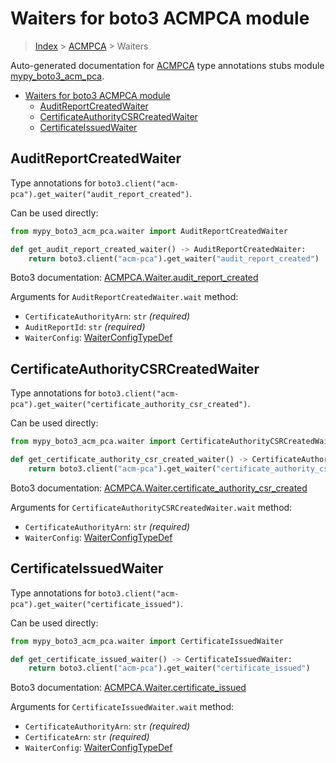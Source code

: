 # Waiters for boto3 ACMPCA module

> [Index](..) > [ACMPCA](.) > Waiters

Auto-generated documentation for
[ACMPCA](https://boto3.amazonaws.com/v1/documentation/api/1.17.77/reference/services/acm-pca.html#ACMPCA)
type annotations stubs module
[mypy_boto3_acm_pca](https://pypi.org/project/mypy-boto3-acm-pca/).

- [Waiters for boto3 ACMPCA module](#waiters-for-boto3-acmpca-module)
  - [AuditReportCreatedWaiter](#auditreportcreatedwaiter)
  - [CertificateAuthorityCSRCreatedWaiter](#certificateauthoritycsrcreatedwaiter)
  - [CertificateIssuedWaiter](#certificateissuedwaiter)

## AuditReportCreatedWaiter

Type annotations for
`boto3.client("acm-pca").get_waiter("audit_report_created")`.

Can be used directly:

```python
from mypy_boto3_acm_pca.waiter import AuditReportCreatedWaiter

def get_audit_report_created_waiter() -> AuditReportCreatedWaiter:
    return boto3.client("acm-pca").get_waiter("audit_report_created")
```

Boto3 documentation:
[ACMPCA.Waiter.audit_report_created](https://boto3.amazonaws.com/v1/documentation/api/1.17.77/reference/services/acm-pca.html#ACMPCA.Waiter.audit_report_created)

Arguments for `AuditReportCreatedWaiter.wait` method:

- `CertificateAuthorityArn`: `str` *(required)*
- `AuditReportId`: `str` *(required)*
- `WaiterConfig`: [WaiterConfigTypeDef](./type_defs.md#waiterconfigtypedef)

## CertificateAuthorityCSRCreatedWaiter

Type annotations for
`boto3.client("acm-pca").get_waiter("certificate_authority_csr_created")`.

Can be used directly:

```python
from mypy_boto3_acm_pca.waiter import CertificateAuthorityCSRCreatedWaiter

def get_certificate_authority_csr_created_waiter() -> CertificateAuthorityCSRCreatedWaiter:
    return boto3.client("acm-pca").get_waiter("certificate_authority_csr_created")
```

Boto3 documentation:
[ACMPCA.Waiter.certificate_authority_csr_created](https://boto3.amazonaws.com/v1/documentation/api/1.17.77/reference/services/acm-pca.html#ACMPCA.Waiter.certificate_authority_csr_created)

Arguments for `CertificateAuthorityCSRCreatedWaiter.wait` method:

- `CertificateAuthorityArn`: `str` *(required)*
- `WaiterConfig`: [WaiterConfigTypeDef](./type_defs.md#waiterconfigtypedef)

## CertificateIssuedWaiter

Type annotations for
`boto3.client("acm-pca").get_waiter("certificate_issued")`.

Can be used directly:

```python
from mypy_boto3_acm_pca.waiter import CertificateIssuedWaiter

def get_certificate_issued_waiter() -> CertificateIssuedWaiter:
    return boto3.client("acm-pca").get_waiter("certificate_issued")
```

Boto3 documentation:
[ACMPCA.Waiter.certificate_issued](https://boto3.amazonaws.com/v1/documentation/api/1.17.77/reference/services/acm-pca.html#ACMPCA.Waiter.certificate_issued)

Arguments for `CertificateIssuedWaiter.wait` method:

- `CertificateAuthorityArn`: `str` *(required)*
- `CertificateArn`: `str` *(required)*
- `WaiterConfig`: [WaiterConfigTypeDef](./type_defs.md#waiterconfigtypedef)

